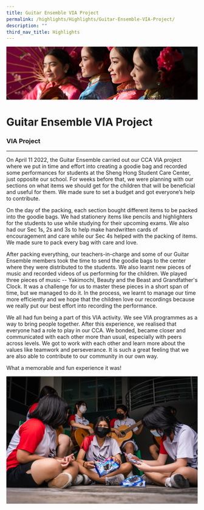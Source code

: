 ```yaml
---
title: Guitar Ensemble VIA Project
permalink: /highlights/Highlights/Guitar-Ensemble-VIA-Project/
description: ""
third_nav_title: Highlights
---
```

![](/images/Highlights.jpg)

Guitar Ensemble VIA Project
===========================

### VIA Project
-----------

On April 11 2022, the Guitar Ensemble carried out our CCA VIA project where we put in time and effort into creating a goodie bag and recorded some performances for students at the Sheng Hong Student Care Center, just opposite our school. For weeks before that, we were planning with our sections on what items we should get for the children that will be beneficial and useful for them. We made sure to set a budget and got everyone’s help to contribute.

  

On the day of the packing, each section bought different items to be packed into the goodie bags. We had stationery items like pencils and highlighters for the students to use while studying for their upcoming exams. We also had our Sec 1s, 2s and 3s to help make handwritten cards of encouragement and care while our Sec 4s helped with the packing of items. We made sure to pack every bag with care and love.

  

After packing everything, our teachers-in-charge and some of our Guitar Ensemble members took the time to send the goodie bags to the center where they were distributed to the students. We also learnt new pieces of music and recorded videos of us performing for the children. We played three pieces of music -- Yakimochi, Beauty and the Beast and Grandfather's Clock. It was a challenge for us to master these pieces in a short span of time, but we managed to do it. In the process, we learnt to manage our time more efficiently and we hope that the children love our recordings because we really put our best effort into recording the performance.

  

We all had fun being a part of this VIA activity. We see VIA programmes as a way to bring people together. After this experience, we realised that everyone had a role to play in our CCA. We bonded, became closer and communicated with each other more than usual, especially with peers across levels. We got to work with each other and learn more about the values like teamwork and perseverance. It is such a great feeling that we are also able to contribute to our community in our own way.

  

What a memorable and fun experience it was!

![](/images/Guitar%20VIA.jpeg)